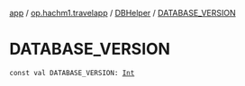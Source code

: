 [app](../../index.md) / [op.hachm1.travelapp](../index.md) / [DBHelper](index.md) / [DATABASE_VERSION](./-d-a-t-a-b-a-s-e_-v-e-r-s-i-o-n.md)

# DATABASE_VERSION

`const val DATABASE_VERSION: `[`Int`](https://kotlinlang.org/api/latest/jvm/stdlib/kotlin/-int/index.html)